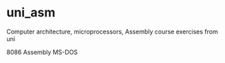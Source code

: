 # uni_asm
Computer architecture, microprocessors, Assembly course exercises from uni

8086 Assembly MS-DOS
